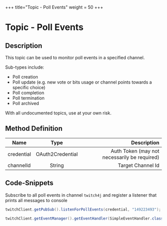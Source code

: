 +++
title="Topic - Poll Events"
weight = 50
+++

# Topic - Poll Events

## Description

This topic can be used to monitor poll events in a specified channel.

Sub-types include:
* Poll creation
* Poll update (e.g. new vote or bits usage or channel points towards a specific choice)
* Poll completion
* Poll termination
* Poll archived

With all undocumented topics, use at your own risk.

## Method Definition

| Name          | Type      | Description  |
| ------------- |:---------:| -----------------:|
| credential | OAuth2Credential | Auth Token (may not necessarily be required) |
| channelId | String | Target Channel Id |

## Code-Snippets

Subscribe to all poll events in channel `twitch4j` and register a listener that prints all messages to console

```java
twitchClient.getPubSub().listenForPollEvents(credential, "149223493");

twitchClient.getEventManager().getEventHandler(SimpleEventHandler.class).onEvent(PollsEvent.class, System.out::println);
```
